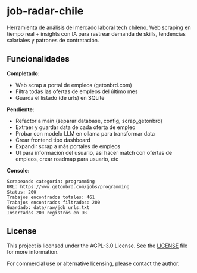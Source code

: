 # job-radar-chile
Herramienta de análisis del mercado laboral tech chileno. Web scraping en tiempo real + insights con IA para rastrear demanda de skills, tendencias salariales y patrones de contratación.

## Funcionalidades
**Completado:**
- Web scrap a portal de empleos (getonbrd.com)
- Filtra todas las ofertas de empleos del último mes
- Guarda el listado (de urls) en SQLite

**Pendiente:**
- Refactor a main (separar database, config, scrap_getonbrd)
- Extraer y guardar data de cada oferta de empleo
- Probar con modelo LLM en ollama para transformar data
- Crear frontend tipo dashboard
- Expandir scrap a más portales de empleos
- UI para información del usuario, así hacer match con ofertas de empleos, crear roadmap para usuario, etc


**Console:**

    Scrapeando categoría: programming
    URL: https://www.getonbrd.com/jobs/programming
    Status: 200
    Trabajos encontrados totales: 461
    Trabajos encontrados filtrados: 200
    Guardado: data/raw/job_urls.txt
    Insertados 200 registros en DB

## License
This project is licensed under the AGPL-3.0 License. See the [LICENSE](LICENSE) file for more information.

For commercial use or alternative licensing, please contact the author.